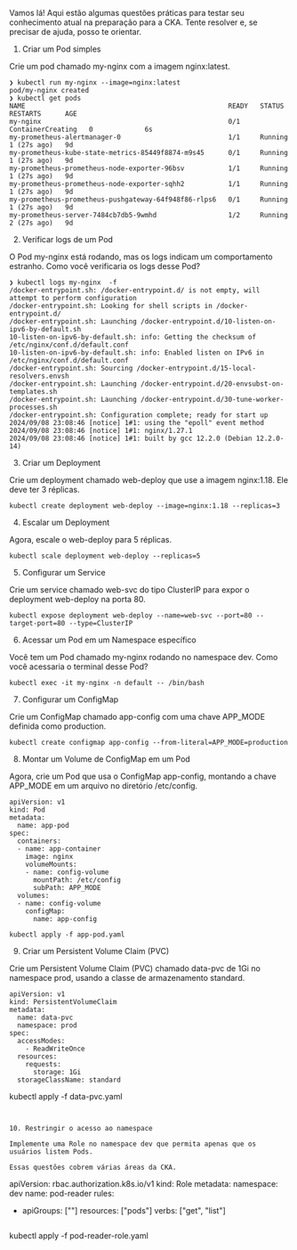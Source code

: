 Vamos lá! Aqui estão algumas questões práticas para testar seu conhecimento atual na preparação para a CKA. Tente resolver e, se precisar de ajuda, posso te orientar.

1. Criar um Pod simples

Crie um pod chamado my-nginx com a imagem nginx:latest.

``` 
❯ kubectl run my-nginx --image=nginx:latest
pod/my-nginx created
❯ kubectl get pods
NAME                                                   READY   STATUS              RESTARTS      AGE
my-nginx                                               0/1     ContainerCreating   0             6s
my-prometheus-alertmanager-0                           1/1     Running             1 (27s ago)   9d
my-prometheus-kube-state-metrics-85449f8874-m9s45      0/1     Running             1 (27s ago)   9d
my-prometheus-prometheus-node-exporter-96bsv           1/1     Running             1 (27s ago)   9d
my-prometheus-prometheus-node-exporter-sqhh2           1/1     Running             1 (27s ago)   9d
my-prometheus-prometheus-pushgateway-64f948f86-rlps6   0/1     Running             1 (27s ago)   9d
my-prometheus-server-7484cb7db5-9wmhd                  1/2     Running             2 (27s ago)   9d
``` 

2. Verificar logs de um Pod

O Pod my-nginx está rodando, mas os logs indicam um comportamento estranho. Como você verificaria os logs desse Pod?

````
❯ kubectl logs my-nginx  -f
/docker-entrypoint.sh: /docker-entrypoint.d/ is not empty, will attempt to perform configuration
/docker-entrypoint.sh: Looking for shell scripts in /docker-entrypoint.d/
/docker-entrypoint.sh: Launching /docker-entrypoint.d/10-listen-on-ipv6-by-default.sh
10-listen-on-ipv6-by-default.sh: info: Getting the checksum of /etc/nginx/conf.d/default.conf
10-listen-on-ipv6-by-default.sh: info: Enabled listen on IPv6 in /etc/nginx/conf.d/default.conf
/docker-entrypoint.sh: Sourcing /docker-entrypoint.d/15-local-resolvers.envsh
/docker-entrypoint.sh: Launching /docker-entrypoint.d/20-envsubst-on-templates.sh
/docker-entrypoint.sh: Launching /docker-entrypoint.d/30-tune-worker-processes.sh
/docker-entrypoint.sh: Configuration complete; ready for start up
2024/09/08 23:08:46 [notice] 1#1: using the "epoll" event method
2024/09/08 23:08:46 [notice] 1#1: nginx/1.27.1
2024/09/08 23:08:46 [notice] 1#1: built by gcc 12.2.0 (Debian 12.2.0-14)
````


3. Criar um Deployment

Crie um deployment chamado web-deploy que use a imagem nginx:1.18. Ele deve ter 3 réplicas.

````
kubectl create deployment web-deploy --image=nginx:1.18 --replicas=3
````


4. Escalar um Deployment

Agora, escale o web-deploy para 5 réplicas.

````
kubectl scale deployment web-deploy --replicas=5
```` 

5. Configurar um Service

Crie um service chamado web-svc do tipo ClusterIP para expor o deployment web-deploy na porta 80.

````
kubectl expose deployment web-deploy --name=web-svc --port=80 --target-port=80 --type=ClusterIP
````

6. Acessar um Pod em um Namespace específico

Você tem um Pod chamado my-nginx rodando no namespace dev. Como você acessaria o terminal desse Pod?

````
kubectl exec -it my-nginx -n default -- /bin/bash
````

7. Configurar um ConfigMap

Crie um ConfigMap chamado app-config com uma chave APP_MODE definida como production.

````
kubectl create configmap app-config --from-literal=APP_MODE=production
````

8. Montar um Volume de ConfigMap em um Pod

Agora, crie um Pod que usa o ConfigMap app-config, montando a chave APP_MODE em um arquivo no diretório /etc/config.

````
apiVersion: v1
kind: Pod
metadata:
  name: app-pod
spec:
  containers:
  - name: app-container
    image: nginx
    volumeMounts:
    - name: config-volume
      mountPath: /etc/config
      subPath: APP_MODE
  volumes:
  - name: config-volume
    configMap:
      name: app-config

````

````
kubectl apply -f app-pod.yaml

````

9. Criar um Persistent Volume Claim (PVC)

Crie um Persistent Volume Claim (PVC) chamado data-pvc de 1Gi no namespace prod, usando a classe de armazenamento standard.

````
apiVersion: v1
kind: PersistentVolumeClaim
metadata:
  name: data-pvc
  namespace: prod
spec:
  accessModes:
    - ReadWriteOnce
  resources:
    requests:
      storage: 1Gi
  storageClassName: standard

````
kubectl apply -f data-pvc.yaml

````


10. Restringir o acesso ao namespace

Implemente uma Role no namespace dev que permita apenas que os usuários listem Pods.

Essas questões cobrem várias áreas da CKA.

````
apiVersion: rbac.authorization.k8s.io/v1
kind: Role
metadata:
  namespace: dev
  name: pod-reader
rules:
- apiGroups: [""]
  resources: ["pods"]
  verbs: ["get", "list"]

````

````
kubectl apply -f pod-reader-role.yaml
````
